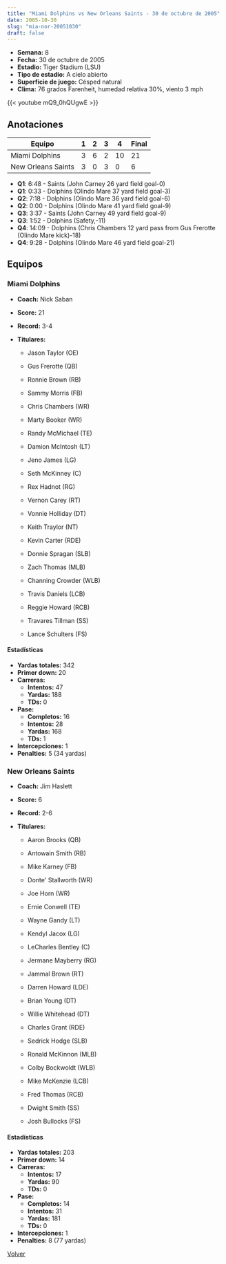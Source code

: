 ```yaml
---
title: "Miami Dolphins vs New Orleans Saints - 30 de octubre de 2005"
date: 2005-10-30
slug: "mia-nor-20051030"
draft: false
---
```


- **Semana:** 8
- **Fecha:** 30 de octubre de 2005
- **Estadio:** Tiger Stadium (LSU)
- **Tipo de estadio:** A cielo abierto
- **Superficie de juego:** Césped natural
- **Clima:** 76 grados Farenheit, humedad relativa 30%, viento 3 mph


{{< youtube mQ9_0hQUgwE >}}


## Anotaciones
| Equipo | 1 | 2 | 3 | 4 | Final |
|--------|---|---|---|---|-------|
| Miami Dolphins  | 3 | 6 | 2 | 10  | 21 |
| New Orleans Saints  | 3 | 0 | 3 | 0  | 6 |
- **Q1**: 6:48 - Saints (John Carney 26 yard field goal-0)
- **Q1**: 0:33 - Dolphins (Olindo Mare 37 yard field goal-3)
- **Q2**: 7:18 - Dolphins (Olindo Mare 36 yard field goal-6)
- **Q2**: 0:00 - Dolphins (Olindo Mare 41 yard field goal-9)
- **Q3**: 3:37 - Saints (John Carney 49 yard field goal-9)
- **Q3**: 1:52 - Dolphins (Safety,-11)
- **Q4**: 14:09 - Dolphins (Chris Chambers 12 yard pass from Gus Frerotte (Olindo Mare kick)-18)
- **Q4**: 9:28 - Dolphins (Olindo Mare 46 yard field goal-21)


## Equipos


### Miami Dolphins
* **Coach:** Nick Saban
* **Score:** 21
* **Record:** 3-4
* **Titulares:** 

  * Jason Taylor (OE) 

  * Gus Frerotte (QB) 

  * Ronnie Brown (RB) 

  * Sammy Morris (FB) 

  * Chris Chambers (WR) 

  * Marty Booker (WR) 

  * Randy McMichael (TE) 

  * Damion McIntosh (LT) 

  * Jeno James (LG) 

  * Seth McKinney (C) 

  * Rex Hadnot (RG) 

  * Vernon Carey (RT) 

  * Vonnie Holliday (DT) 

  * Keith Traylor (NT) 

  * Kevin Carter (RDE) 

  * Donnie Spragan (SLB) 

  * Zach Thomas (MLB) 

  * Channing Crowder (WLB) 

  * Travis Daniels (LCB) 

  * Reggie Howard (RCB) 

  * Travares Tillman (SS) 

  * Lance Schulters (FS) 

#### Estadísticas
* **Yardas totales:** 342
* **Primer down:** 20
* **Carreras:**
  * **Intentos:** 47
  * **Yardas:** 188
  * **TDs:** 0
* **Pase:**
  * **Completos:** 16
  * **Intentos:** 28
  * **Yardas:** 168
  * **TDs:** 1
* **Intercepciones:** 1
* **Penalties:** 5 (34 yardas)

### New Orleans Saints
* **Coach:** Jim Haslett
* **Score:** 6
* **Record:** 2-6
* **Titulares:** 

  * Aaron Brooks (QB) 

  * Antowain Smith (RB) 

  * Mike Karney (FB) 

  * Donte' Stallworth (WR) 

  * Joe Horn (WR) 

  * Ernie Conwell (TE) 

  * Wayne Gandy (LT) 

  * Kendyl Jacox (LG) 

  * LeCharles Bentley (C) 

  * Jermane Mayberry (RG) 

  * Jammal Brown (RT) 

  * Darren Howard (LDE) 

  * Brian Young (DT) 

  * Willie Whitehead (DT) 

  * Charles Grant (RDE) 

  * Sedrick Hodge (SLB) 

  * Ronald McKinnon (MLB) 

  * Colby Bockwoldt (WLB) 

  * Mike McKenzie (LCB) 

  * Fred Thomas (RCB) 

  * Dwight Smith (SS) 

  * Josh Bullocks (FS) 

#### Estadísticas
* **Yardas totales:** 203
* **Primer down:** 14
* **Carreras:**
  * **Intentos:** 17
  * **Yardas:** 90
  * **TDs:** 0
* **Pase:**
  * **Completos:** 14
  * **Intentos:** 31
  * **Yardas:** 181
  * **TDs:** 0
* **Intercepciones:** 1
* **Penalties:** 8 (77 yardas)


[Volver](/historia/2005)
